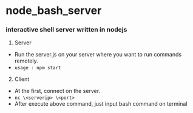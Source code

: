 # node_bash_server

### interactive shell server written in nodejs


1. Server
- Run the server.js on your server where you want to run commands remotely.
- `usage : npm start`

2. Client
- At the first, connect on the server.
- `nc \<serverip> \<port>`
- After execute above command, just input bash command on terminal

